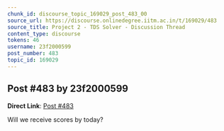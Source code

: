 ```yaml
---
chunk_id: discourse_topic_169029_post_483_00
source_url: https://discourse.onlinedegree.iitm.ac.in/t/169029/483
source_title: Project 2 - TDS Solver - Discussion Thread
content_type: discourse
tokens: 46
username: 23f2000599
post_number: 483
topic_id: 169029
---
```


## Post #483 by 23f2000599

**Direct Link**: [Post #483](https://discourse.onlinedegree.iitm.ac.in/t/169029/483)

Will we receive scores by today?
